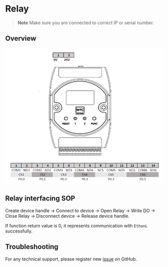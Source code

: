 # Relay
> **Note**
> Make sure you are connected to correct IP or serial number.

## Overview

<img src="https://github.com/WPC-Systems-Ltd/WPC_Python_driver_release/blob/main/Reference/Pinouts/pinout-EthanL.JPG" alt="drawing" width="600"/>

## Relay interfacing SOP

Create device handle -> Connect to device -> Open Relay -> Write DO -> Close Relay -> Disconnect device -> Release device handle.

If function return value is 0, it represents communication with `EthanL` successfully.

## Troubleshooting

For any technical support, please register new [issue](https://github.com/WPC-Systems-Ltd/WPC_Python_driver_release/issues) on GitHub.